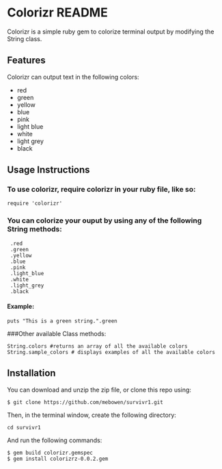 # Colorizr README

Colorizr is a simple ruby gem to colorize terminal output by modifying the String class. 

## Features

Colorizr can output text in the following colors:
* red
* green
* yellow
* blue
* pink
* light blue
* white
* light grey
* black

## Usage Instructions

### To use colorizr, require colorizr in your ruby file, like so:
``` 
require 'colorizr' 
``` 

### You can colorize your ouput by using any of the following String methods:
```
 .red
 .green
 .yellow
 .blue
 .pink
 .light_blue
 .white
 .light_grey
 .black
```

#### Example:
```
puts "This is a green string.".green
```

###Other available Class methods:
```
String.colors #returns an array of all the available colors
String.sample_colors # displays examples of all the available colors
```

## Installation 

You can download and unzip the zip file, or clone this repo using:
``` 
$ git clone https://github.com/mebowen/survivr1.git
```

Then, in the terminal window, create the following directory:
``` 
cd survivr1
```

And run the following commands:
``` 
$ gem build colorizr.gemspec
$ gem install colorizrz-0.0.2.gem
```



